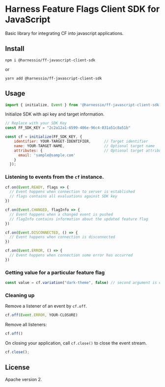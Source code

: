 # Harness Feature Flags Client SDK for JavaScript

Basic library for integrating CF into javascript applications.

## Install

```
npm i @harnessio/ff-javascript-client-sdk
```

or

```
yarn add @harnessio/ff-javascript-client-sdk
```

## Usage

```js
import { initialize, Event } from '@harnessio/ff-javascript-client-sdk'
```

Initialize SDK with api key and target information.

```js
// Replace with your SDK Key
const FF_SDK_KEY = "2c2a12a1-6599-406e-96c4-031a51c8a51b"

const cf = initialize(FF_SDK_KEY, {
    identifier: YOUR-TARGET-IDENTIFIER,      // Target identifier
    name: YOUR-TARGET-NAME,                  // Optional target name
    attributes: {                            // Optional target attributes
      email: 'sample@sample.com'
    }
  });
```

### Listening to events from the `cf` instance.

```js
cf.on(Event.READY, flags => {
  // Event happens when connection to server is established
  // flags contains all evaluations against SDK key
})

cf.on(Event.CHANGED, flagInfo => {
  // Event happens when a changed event is pushed
  // flagInfo contains information about the updated feature flag
})

cf.on(Event.DISCONNECTED, () => {
  // Event happens when connection is disconnected
})

cf.on(Event.ERROR, () => {
  // Event happens when connection some error has occurred
})
```

### Getting value for a particular feature flag

```js
const value = cf.variation("dark-theme", false) // second argument is default value when variation does not exist
```

### Cleaning up

Remove a listener of an event by `cf.off`.

```js
cf.off(Event.ERROR, YOUR-CLOSURE)
```

Remove all listeners:

```js
cf.off()
```

On closing your application, call `cf.close()` to close the event stream.

```js
cf.close();
```

## License

Apache version 2.